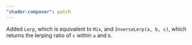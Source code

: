 ```yaml
---
"shader-composer": patch
---
```


Added `Lerp`, which is equivalent to `Mix`, and `InverseLerp(a, b, c)`, which returns the lerping ratio of `c` within `a` and `b`.
